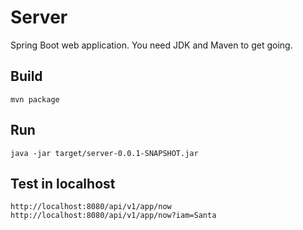 # Server

Spring Boot web application. You need JDK and Maven to get going.

## Build
```
mvn package
```

## Run
```
java -jar target/server-0.0.1-SNAPSHOT.jar
```

## Test in localhost
```
http://localhost:8080/api/v1/app/now
http://localhost:8080/api/v1/app/now?iam=Santa
```